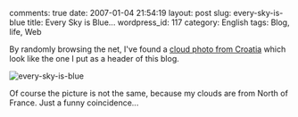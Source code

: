 comments: true
date: 2007-01-04 21:54:19
layout: post
slug: every-sky-is-blue
title: Every Sky is Blue...
wordpress_id: 117
category: English
tags: Blog, life, Web

By randomly browsing the net, I've found a [cloud photo from Croatia](http://tallecreative.com/designmudd/2005/06/13/croatia-pics/) which look like the one I put as a header of this blog.

![every-sky-is-blue](http://kevin.deldycke.com/wp-content/uploads/2007/01/every-sky-is-blue.png)

Of course the picture is not the same, because my clouds are from North of France. Just a funny coincidence...
